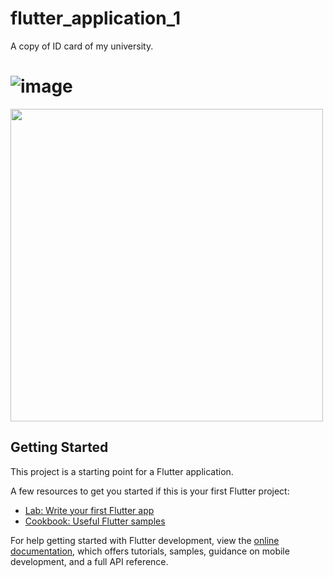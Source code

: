 # flutter_application_1

A copy of ID card of my university.

# ![image](https://github.com/user-attachments/assets/119a5513-a44f-483b-bbb8-83cc43c0a490)
<img src="https://github.com/user-attachments/assets/119a5513-a44f-483b-bbb8-83cc43c0a490" width="500"/>

## Getting Started

This project is a starting point for a Flutter application.

A few resources to get you started if this is your first Flutter project:

- [Lab: Write your first Flutter app](https://docs.flutter.dev/get-started/codelab)
- [Cookbook: Useful Flutter samples](https://docs.flutter.dev/cookbook)

For help getting started with Flutter development, view the
[online documentation](https://docs.flutter.dev/), which offers tutorials,
samples, guidance on mobile development, and a full API reference.
